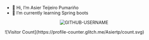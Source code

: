 - 👋 Hi, I’m Asier Teijeiro Pumariño
- 🌱 I’m currently learning Spring boots
<p align="center"> <img src="https://komarev.com/ghpvc/?username=GITHUB-USERNAME&label=Profile%20views&color=ce9927&style=flat" alt="GITHUB-USERNAME" /> </p>
![Visitor Count](https://profile-counter.glitch.me/Asiertp/count.svg)
